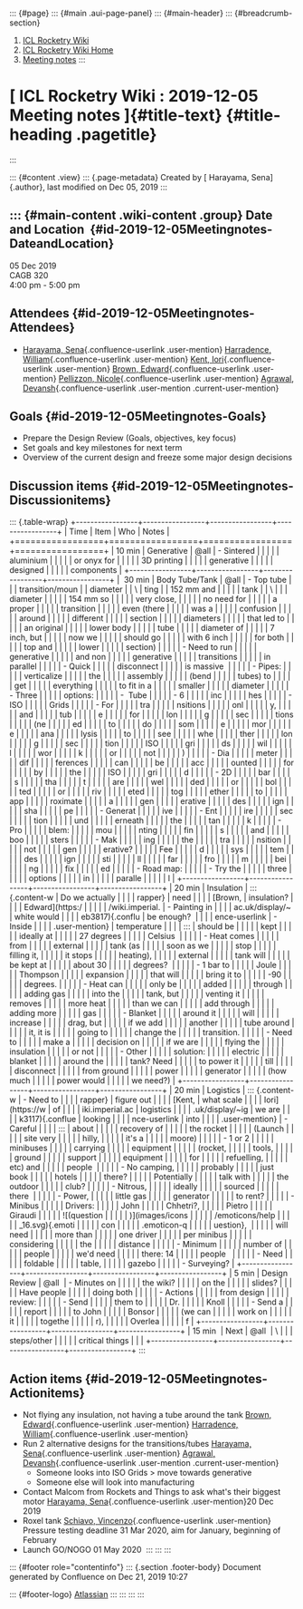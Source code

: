 ::: {#page}
::: {#main .aui-page-panel}
::: {#main-header}
::: {#breadcrumb-section}
1.  [ICL Rocketry Wiki](index.html)
2.  [ICL Rocketry Wiki Home](ICL-Rocketry-Wiki-Home_142270843.html)
3.  [Meeting notes](Meeting-notes_142274615.html)
:::

[ ICL Rocketry Wiki : 2019-12-05 Meeting notes ]{#title-text} {#title-heading .pagetitle}
=============================================================
:::

::: {#content .view}
::: {.page-metadata}
Created by [ Harayama, Sena]{.author}, last modified on Dec 05, 2019
:::

::: {#main-content .wiki-content .group}
Date and Location  {#id-2019-12-05Meetingnotes-DateandLocation}
------------------

05 Dec 2019\
CAGB 320\
4:00 pm - 5:00 pm

Attendees {#id-2019-12-05Meetingnotes-Attendees}
---------

-   [Harayama,
    Sena](https://wiki.imperial.ac.uk/display/~sh5915){.confluence-userlink
    .user-mention} [Harradence,
    William](https://wiki.imperial.ac.uk/display/~wh1615){.confluence-userlink
    .user-mention} [Kent,
    Iori](https://wiki.imperial.ac.uk/display/~igk3117){.confluence-userlink
    .user-mention} [Brown,
    Edward](https://wiki.imperial.ac.uk/display/~eb3817){.confluence-userlink
    .user-mention} [Pellizzon,
    Nicole](https://wiki.imperial.ac.uk/display/~np3217){.confluence-userlink
    .user-mention} [Agrawal,
    Devansh](https://wiki.imperial.ac.uk/display/~dra16){.confluence-userlink
    .user-mention .current-user-mention}

Goals {#id-2019-12-05Meetingnotes-Goals}
-----

-   Prepare the Design Review (Goals, objectives, key focus)
-   Set goals and key milestones for next term
-   Overview of the current design and freeze some major design
    decisions

Discussion items {#id-2019-12-05Meetingnotes-Discussionitems}
----------------

::: {.table-wrap}
+-----------------+-----------------+-----------------+-----------------+
| Time            | Item            | Who             | Notes           |
+=================+=================+=================+=================+
| 10 min          | Generative      | \@all           | -   Sintered    |
|                 |                 |                 |     aluminium   |
|                 |                 |                 |     or onyx for |
|                 |                 |                 |     3D printing |
|                 |                 |                 |     generative  |
|                 |                 |                 |     designed    |
|                 |                 |                 |     components  |
+-----------------+-----------------+-----------------+-----------------+
|  30 min         | Body Tube/Tank  | \@all           | -   Top tube    |
|                 | transition/moun |                 |     diameter    |
| \               | ting            |                 |     152 mm and  |
|                 |                 |                 |     tank        |
| \               |                 |                 |     diameter    |
|                 |                 |                 |     154 mm so   |
|                 |                 |                 |     very close, |
|                 |                 |                 |     no need for |
|                 |                 |                 |     a proper    |
|                 |                 |                 |     transition  |
|                 |                 |                 |     even (there |
|                 |                 |                 |     was a       |
|                 |                 |                 |     confusion   |
|                 |                 |                 |     around      |
|                 |                 |                 |     different   |
|                 |                 |                 |     section     |
|                 |                 |                 |     diameters   |
|                 |                 |                 |     that led to |
|                 |                 |                 |     an original |
|                 |                 |                 |     lower body  |
|                 |                 |                 |     tube        |
|                 |                 |                 |     diameter of |
|                 |                 |                 |     7 inch, but |
|                 |                 |                 |     now we      |
|                 |                 |                 |     should go   |
|                 |                 |                 |     with 6 inch |
|                 |                 |                 |     for both    |
|                 |                 |                 |     top and     |
|                 |                 |                 |     lower       |
|                 |                 |                 |     section)    |
|                 |                 |                 | -   Need to run |
|                 |                 |                 |     generative  |
|                 |                 |                 |     and non     |
|                 |                 |                 |     generative  |
|                 |                 |                 |     transitions |
|                 |                 |                 |     in parallel |
|                 |                 |                 | -   Quick       |
|                 |                 |                 |     disconnect  |
|                 |                 |                 |     is massive  |
|                 |                 |                 | -   Pipes:      |
|                 |                 |                 |     verticalize |
|                 |                 |                 |     the         |
|                 |                 |                 |     assembly    |
|                 |                 |                 |     (bend       |
|                 |                 |                 |     tubes) to   |
|                 |                 |                 |     get         |
|                 |                 |                 |     everything  |
|                 |                 |                 |     to fit in a |
|                 |                 |                 |     smaller     |
|                 |                 |                 |     diameter    |
|                 |                 |                 | -   Three       |
|                 |                 |                 |     options:    |
|                 |                 |                 |     -    Tube   |
|                 |                 |                 |         -   6   |
|                 |                 |                 |             inc |
|                 |                 |                 | hes             |
|                 |                 |                 |     -   ISO     |
|                 |                 |                 |         Grids   |
|                 |                 |                 |         -   For |
|                 |                 |                 |             tra |
|                 |                 |                 | nsitions        |
|                 |                 |                 |             onl |
|                 |                 |                 | y,              |
|                 |                 |                 |             and |
|                 |                 |                 |             tub |
|                 |                 |                 | e               |
|                 |                 |                 |             for |
|                 |                 |                 |             lon |
|                 |                 |                 | g               |
|                 |                 |                 |             sec |
|                 |                 |                 | tions           |
|                 |                 |                 |             (ne |
|                 |                 |                 | ed              |
|                 |                 |                 |             to  |
|                 |                 |                 |             do  |
|                 |                 |                 |             som |
|                 |                 |                 | e               |
|                 |                 |                 |             mor |
|                 |                 |                 | e               |
|                 |                 |                 |             ana |
|                 |                 |                 | lysis           |
|                 |                 |                 |             to  |
|                 |                 |                 |             see |
|                 |                 |                 |             whe |
|                 |                 |                 | ther            |
|                 |                 |                 |             lon |
|                 |                 |                 | g               |
|                 |                 |                 |             sec |
|                 |                 |                 | tion            |
|                 |                 |                 |             ISO |
|                 |                 |                 |             gri |
|                 |                 |                 | ds              |
|                 |                 |                 |             wil |
|                 |                 |                 | l               |
|                 |                 |                 |             wor |
|                 |                 |                 | k               |
|                 |                 |                 |             or  |
|                 |                 |                 |             not |
|                 |                 |                 | )               |
|                 |                 |                 |         -   Dia |
|                 |                 |                 | meter           |
|                 |                 |                 |             dif |
|                 |                 |                 | ferences        |
|                 |                 |                 |             can |
|                 |                 |                 |             be  |
|                 |                 |                 |             acc |
|                 |                 |                 | ounted          |
|                 |                 |                 |             for |
|                 |                 |                 |             by  |
|                 |                 |                 |             the |
|                 |                 |                 |             ISO |
|                 |                 |                 |             gri |
|                 |                 |                 | d               |
|                 |                 |                 |         -   2D  |
|                 |                 |                 |             bar |
|                 |                 |                 | s               |
|                 |                 |                 |             tha |
|                 |                 |                 | t               |
|                 |                 |                 |             are |
|                 |                 |                 |             wel |
|                 |                 |                 | ded             |
|                 |                 |                 |             or  |
|                 |                 |                 |             bol |
|                 |                 |                 | ted             |
|                 |                 |                 |             or  |
|                 |                 |                 |             riv |
|                 |                 |                 | eted            |
|                 |                 |                 |             tog |
|                 |                 |                 | ether           |
|                 |                 |                 |             to  |
|                 |                 |                 |             app |
|                 |                 |                 | roximate        |
|                 |                 |                 |             a   |
|                 |                 |                 |             gen |
|                 |                 |                 | erative         |
|                 |                 |                 |             des |
|                 |                 |                 | ign             |
|                 |                 |                 |             sha |
|                 |                 |                 | pe              |
|                 |                 |                 |     -   Generat |
|                 |                 |                 | ive             |
|                 |                 |                 |         -   Ent |
|                 |                 |                 | ire             |
|                 |                 |                 |             sec |
|                 |                 |                 | tion            |
|                 |                 |                 |             und |
|                 |                 |                 | erneath         |
|                 |                 |                 |             the |
|                 |                 |                 |             tan |
|                 |                 |                 | k               |
|                 |                 |                 |         -   Pro |
|                 |                 |                 | blem:           |
|                 |                 |                 |             mou |
|                 |                 |                 | nting           |
|                 |                 |                 |             fin |
|                 |                 |                 | s               |
|                 |                 |                 |             and |
|                 |                 |                 |             boo |
|                 |                 |                 | sters           |
|                 |                 |                 |         -   Mak |
|                 |                 |                 | ing             |
|                 |                 |                 |             the |
|                 |                 |                 |             tra |
|                 |                 |                 | nsition         |
|                 |                 |                 |             not |
|                 |                 |                 |             gen |
|                 |                 |                 | erative?        |
|                 |                 |                 |             Fee |
|                 |                 |                 | d               |
|                 |                 |                 |             sys |
|                 |                 |                 | tem             |
|                 |                 |                 |             des |
|                 |                 |                 | ign             |
|                 |                 |                 |             sti |
|                 |                 |                 | ll              |
|                 |                 |                 |             far |
|                 |                 |                 |             fro |
|                 |                 |                 | m               |
|                 |                 |                 |             bei |
|                 |                 |                 | ng              |
|                 |                 |                 |             fix |
|                 |                 |                 | ed              |
|                 |                 |                 | -   Road map:   |
|                 |                 |                 |     -   Try the |
|                 |                 |                 |         three   |
|                 |                 |                 |         options |
|                 |                 |                 |         in      |
|                 |                 |                 |         paralle |
|                 |                 |                 | l               |
+-----------------+-----------------+-----------------+-----------------+
| 20 min          | Insulation      | ::: {.content-w | Do we actually  |
|                 |                 | rapper}         | need            |
|                 |                 | [Brown,         | insulation?     |
|                 |                 | Edward](https:/ |                 |
|                 |                 | /wiki.imperial. | -   Painting in |
|                 |                 | ac.uk/display/~ |     white would |
|                 |                 | eb3817){.conflu |     be enough?  |
|                 |                 | ence-userlink   | -   Inside      |
|                 |                 | .user-mention}  |     temperature |
|                 |                 | :::             |     should be   |
|                 |                 |                 |     kept        |
|                 |                 |                 |     ideally at  |
|                 |                 |                 |     27 degrees  |
|                 |                 |                 |     Celsius     |
|                 |                 |                 | -   Heat comes  |
|                 |                 |                 |     from        |
|                 |                 |                 |     external    |
|                 |                 |                 |     tank (as    |
|                 |                 |                 |     soon as we  |
|                 |                 |                 |     stop        |
|                 |                 |                 |     filling it, |
|                 |                 |                 |     it stops    |
|                 |                 |                 |     heating),   |
|                 |                 |                 |     external    |
|                 |                 |                 |     tank will   |
|                 |                 |                 |     be kept at  |
|                 |                 |                 |     about 30    |
|                 |                 |                 |     degrees?    |
|                 |                 |                 | -   1 bar to    |
|                 |                 |                 |     Joule       |
|                 |                 |                 |     Thompson    |
|                 |                 |                 |     expansion   |
|                 |                 |                 |     that will   |
|                 |                 |                 |     bring it to |
|                 |                 |                 |     -90         |
|                 |                 |                 |     degrees.    |
|                 |                 |                 | -   Heat can    |
|                 |                 |                 |     only be     |
|                 |                 |                 |     added       |
|                 |                 |                 |     through     |
|                 |                 |                 |     adding gas  |
|                 |                 |                 |     into the    |
|                 |                 |                 |     tank, but   |
|                 |                 |                 |     venting it  |
|                 |                 |                 |     removes     |
|                 |                 |                 |     more heat   |
|                 |                 |                 |     than we can |
|                 |                 |                 |     add through |
|                 |                 |                 |     adding more |
|                 |                 |                 |     gas         |
|                 |                 |                 | -   Blanket     |
|                 |                 |                 |     around it   |
|                 |                 |                 |     will        |
|                 |                 |                 |     increase    |
|                 |                 |                 |     drag, but   |
|                 |                 |                 |     if we add   |
|                 |                 |                 |     another     |
|                 |                 |                 |     tube around |
|                 |                 |                 |     it, it is   |
|                 |                 |                 |     going to    |
|                 |                 |                 |     change the  |
|                 |                 |                 |     transition. |
|                 |                 |                 | -   Need to     |
|                 |                 |                 |     make a      |
|                 |                 |                 |     decision on |
|                 |                 |                 |     if we are   |
|                 |                 |                 |     flying the  |
|                 |                 |                 |     insulation  |
|                 |                 |                 |     or not      |
|                 |                 |                 | -   Other       |
|                 |                 |                 |     solution:   |
|                 |                 |                 |     electric    |
|                 |                 |                 |     blanket     |
|                 |                 |                 |     around the  |
|                 |                 |                 |     tank? Need  |
|                 |                 |                 |     to power it |
|                 |                 |                 |     till        |
|                 |                 |                 |     disconnect  |
|                 |                 |                 |     from ground |
|                 |                 |                 |     power       |
|                 |                 |                 |     generator   |
|                 |                 |                 |     (how much   |
|                 |                 |                 |     power would |
|                 |                 |                 |     we need?)   |
+-----------------+-----------------+-----------------+-----------------+
| 20 min          | Logistics       | ::: {.content-w | -   Need to     |
|                 |                 | rapper}         |     figure out  |
|                 |                 | [Kent,          |     what scale  |
|                 |                 | Iori](https://w |     of          |
|                 |                 | iki.imperial.ac |     logistics   |
|                 |                 | .uk/display/~ig |     we are      |
|                 |                 | k3117){.conflue |     looking     |
|                 |                 | nce-userlink    |     into        |
|                 |                 | .user-mention}  | -   Careful     |
|                 |                 | :::             |     about       |
|                 |                 |                 |     recovery of |
|                 |                 |                 |     the rocket  |
|                 |                 |                 |     (Launch     |
|                 |                 |                 |     site very   |
|                 |                 |                 |     hilly,      |
|                 |                 |                 |     it\'s a     |
|                 |                 |                 |     moore)      |
|                 |                 |                 | -   1 or 2      |
|                 |                 |                 |     minibuses   |
|                 |                 |                 |     carrying    |
|                 |                 |                 |     equipment   |
|                 |                 |                 |     (rocket,    |
|                 |                 |                 |     tools,      |
|                 |                 |                 |     ground      |
|                 |                 |                 |     support     |
|                 |                 |                 |     equipment   |
|                 |                 |                 |     for         |
|                 |                 |                 |     refuelling, |
|                 |                 |                 |     etc) and    |
|                 |                 |                 |     people      |
|                 |                 |                 | -   No camping, |
|                 |                 |                 |     probably    |
|                 |                 |                 |     just book   |
|                 |                 |                 |     hotels      |
|                 |                 |                 |     there?      |
|                 |                 |                 |     Potentially |
|                 |                 |                 |     talk with   |
|                 |                 |                 |     the outdoor |
|                 |                 |                 |     club?       |
|                 |                 |                 | -   Nitrous,    |
|                 |                 |                 |     ideally     |
|                 |                 |                 |     sourced     |
|                 |                 |                 |     there       |
|                 |                 |                 | -   Power,      |
|                 |                 |                 |     little gas  |
|                 |                 |                 |     generator   |
|                 |                 |                 |     to rent?    |
|                 |                 |                 | -   Minibus     |
|                 |                 |                 |     Drivers:    |
|                 |                 |                 |     John        |
|                 |                 |                 |     Chhetri?,   |
|                 |                 |                 |     Pietro      |
|                 |                 |                 |     Giraudi     |
|                 |                 |                 |     ![(question |
|                 |                 |                 | )](images/icons |
|                 |                 |                 | /emoticons/help |
|                 |                 |                 | _16.svg){.emoti |
|                 |                 |                 | con             |
|                 |                 |                 |     .emoticon-q |
|                 |                 |                 | uestion},       |
|                 |                 |                 |     will need   |
|                 |                 |                 |     more than   |
|                 |                 |                 |     one driver  |
|                 |                 |                 |     per minibus |
|                 |                 |                 |     considering |
|                 |                 |                 |     the         |
|                 |                 |                 |     distance    |
|                 |                 |                 | -   Minimum     |
|                 |                 |                 |     number of   |
|                 |                 |                 |     people      |
|                 |                 |                 |     we\'d need  |
|                 |                 |                 |     there: 14   |
|                 |                 |                 |     people      |
|                 |                 |                 | -   Need        |
|                 |                 |                 |     foldable    |
|                 |                 |                 |     table,      |
|                 |                 |                 |     gazebo      |
|                 |                 |                 | -   Surveying?  |
+-----------------+-----------------+-----------------+-----------------+
| 5 min           | Design Review   | \@all           | -   Minutes on  |
|                 |                 |                 |     the wiki?   |
|                 |                 |                 |     on the      |
|                 |                 |                 |     slides?     |
|                 |                 |                 |     Have people |
|                 |                 |                 |     doing both  |
|                 |                 |                 | -   Actions     |
|                 |                 |                 |     from design |
|                 |                 |                 |     review:     |
|                 |                 |                 |     -   Send    |
|                 |                 |                 |         them to |
|                 |                 |                 |         Dr.     |
|                 |                 |                 |         Knoll   |
|                 |                 |                 |     -   Send a  |
|                 |                 |                 |         report  |
|                 |                 |                 |         to John |
|                 |                 |                 |         Bonsor  |
|                 |                 |                 |         (we can |
|                 |                 |                 |         work on |
|                 |                 |                 |         it      |
|                 |                 |                 |         togethe |
|                 |                 |                 | r),             |
|                 |                 |                 |         Overlea |
|                 |                 |                 | f               |
+-----------------+-----------------+-----------------+-----------------+
| 15 min          | Next            | \@all           | \               |
|                 | steps/other     |                 |                 |
|                 | critical things |                 |                 |
+-----------------+-----------------+-----------------+-----------------+
:::

Action items {#id-2019-12-05Meetingnotes-Actionitems}
------------

-   Not flying any insulation, not having a tube around the tank [Brown,
    Edward](https://wiki.imperial.ac.uk/display/~eb3817){.confluence-userlink
    .user-mention} [Harradence,
    William](https://wiki.imperial.ac.uk/display/~wh1615){.confluence-userlink
    .user-mention}
-   Run 2 alternative designs for the transitions/tubes [Harayama,
    Sena](https://wiki.imperial.ac.uk/display/~sh5915){.confluence-userlink
    .user-mention} [Agrawal,
    Devansh](https://wiki.imperial.ac.uk/display/~dra16){.confluence-userlink
    .user-mention .current-user-mention}
    -   Someone looks into ISO Grids \> move towards generative
    -   Someone else will look into manufacturing
-   Contact Malcom from Rockets and Things to ask what\'s their biggest
    motor [Harayama,
    Sena](https://wiki.imperial.ac.uk/display/~sh5915){.confluence-userlink
    .user-mention}20 Dec 2019 
-   Roxel tank [Schiavo,
    Vincenzo](https://wiki.imperial.ac.uk/display/~vs4118){.confluence-userlink
    .user-mention} Pressure testing deadline 31 Mar 2020, aim for
    January, beginning of February
-   Launch GO/NOGO 01 May 2020 
:::
:::
:::

::: {#footer role="contentinfo"}
::: {.section .footer-body}
Document generated by Confluence on Dec 21, 2019 10:27

::: {#footer-logo}
[Atlassian](http://www.atlassian.com/)
:::
:::
:::
:::
